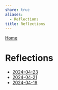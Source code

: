 ```yaml
---  
share: true  
aliases:  
  - Reflections  
title: Reflections  
---  
```

[Home](../index.md)  
# Reflections  
- [2024-04-23](./2024-04-23.md)  
- [2024-04-21](./2024-04-21.md)  
- [2024-04-19](./2024-04-19.md)  
  
